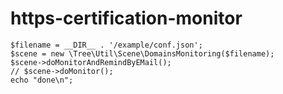 # https-certification-monitor
```
$filename = __DIR__ . '/example/conf.json';
$scene = new \Tree\Util\Scene\DomainsMonitoring($filename);
$scene->doMonitorAndRemindByEMail();
// $scene->doMonitor();  
echo "done\n";
```
